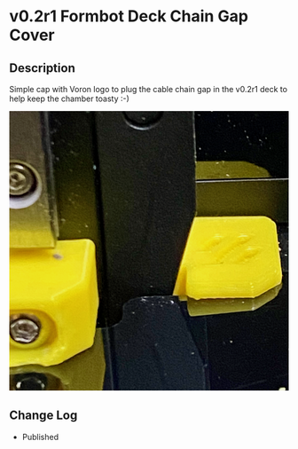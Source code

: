 # v0.2r1 Formbot Deck Chain Gap Cover

## Description

Simple cap with Voron logo to plug the cable chain gap in the v0.2r1 deck to help keep the chamber toasty :-)

![Deck_Chain_Cover.png](images/Deck_Chain_Cover.png)


## Change Log

* Published
